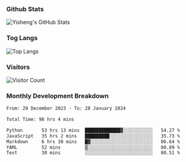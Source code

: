 ### Github Stats
![Yisheng's GitHub Stats](https://github-readme-stats-9qabuvhk1-gongyisheng.vercel.app/api?username=gongyisheng&count_private=true&show_icons=true)
### Tog Langs
![Top Langs](https://github-readme-stats-9qabuvhk1-gongyisheng.vercel.app/api/top-langs/?username=gongyisheng&layout=compact)
### Visitors
![Visitor Count](https://profile-counter.glitch.me/gongyisheng/count.svg)
### Monthly Development Breakdown
<!--START_SECTION:waka-->

```txt
From: 29 December 2023 - To: 28 January 2024

Total Time: 98 hrs 4 mins

Python       53 hrs 13 mins  █████████████▓░░░░░░░░░░░   54.27 %
JavaScript   35 hrs 2 mins   █████████░░░░░░░░░░░░░░░░   35.73 %
Markdown     6 hrs 30 mins   █▓░░░░░░░░░░░░░░░░░░░░░░░   06.64 %
YAML         52 mins         ▒░░░░░░░░░░░░░░░░░░░░░░░░   00.89 %
Text         30 mins         ░░░░░░░░░░░░░░░░░░░░░░░░░   00.51 %
```

<!--END_SECTION:waka-->
